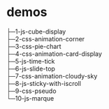 demos
=====
├─1-js-cube-display  
├─2-css-animation-corner  
├─3-css-pie-chart  
├─4-css-animation-card-display  
├─5-js-time-tick  
├─6-js-slide-top  
├─7-css-animation-cloudy-sky  
├─8-js-sticky-with-iscroll  
├─9-css-pseudo  
└─10-js-marque  
